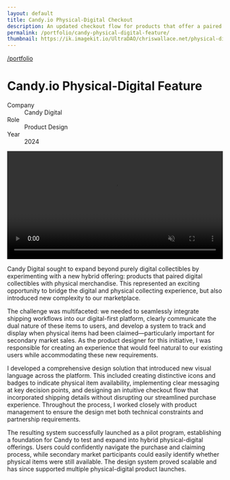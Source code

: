```yaml
---
layout: default
title: Candy.io Physical-Digital Checkout
description: An updated checkout flow for products that offer a paired digital and physical product as part of the sale.
permalink: /portfolio/candy-physical-digital-feature/
thumbnail: https://ik.imagekit.io/UltraDAO/chriswallace.net/physical-digital.png
---
```


<div class="portfolio-group-heading">
  <a class="back fade-in-element" href="/portfolio">/portfolio</a>
  <h1 class="fade-in-element mb-3">Candy.io Physical-Digital Feature</h1>
  <dl class="project-list fade-in-element">
    <div>
      <dt>Company</dt>
      <dd>Candy Digital</dd>
    </div>
    <div>
      <dt>Role</dt>
      <dd>Product Design</dd>
    </div>
    <div>
      <dt>Year</dt>
      <dd>2024</dd>
    </div>
  </dl>
</div>

<div class="content-container-wo md:pl-0">
  <picture>
    <source media="(max-width: 480px)" 
            srcset="https://ik.imagekit.io/UltraDAO/chriswallace.net/physical-digital.png?tr=w-800,f-auto">
    <source media="(min-width: 481px)" 
            srcset="https://ik.imagekit.io/UltraDAO/chriswallace.net/candy-physical-digital-banner.png?tr=w-800,f-auto 800w,
                    https://ik.imagekit.io/UltraDAO/chriswallace.net/candy-physical-digital-banner.png?tr=w-1200,f-auto 1200w,
                    https://ik.imagekit.io/UltraDAO/chriswallace.net/candy-physical-digital-banner.png?tr=w-1600,f-auto 1600w,
                    https://ik.imagekit.io/UltraDAO/chriswallace.net/candy-physical-digital-banner.png?tr=w-2500,f-auto 2500w">
    <img src="https://ik.imagekit.io/UltraDAO/chriswallace.net/candy-physical-digital-banner.png?tr=w-2500,f-auto"
         class="fade-in-element w-full block mb-1.5" 
         alt="" 
         loading="lazy">
  </picture>
</div>

<div class="content-container-wo bg-[#444444] fade-in-element text-center mb-12">
  <video id="portfolioVideo" data-type="video" width="100%" muted playsinline autoplay loop loading="lazy" disablePictureInPicture controlslist="nodownload nofullscreen noremoteplayback" class="max-h-full max-w-3xl mx-auto">
      <source src="https://ik.imagekit.io/UltraDAO/chriswallace.net/physical-digital.mov/ik-video.mp4" type="video/mp4">
      Your browser does not support HTML5 video.
  </video>
</div>

<div class="portfolio-content-wrapper">
  <p class="fade-in-element">Candy Digital sought to expand beyond purely digital collectibles by experimenting with a new hybrid offering: products that paired digital collectibles with physical merchandise. This represented an exciting opportunity to bridge the digital and physical collecting experience, but also introduced new complexity to our marketplace.</p>

  <p class="fade-in-element">The challenge was multifaceted: we needed to seamlessly integrate shipping workflows into our digital-first platform, clearly communicate the dual nature of these items to users, and develop a system to track and display when physical items had been claimed—particularly important for secondary market sales. As the product designer for this initiative, I was responsible for creating an experience that would feel natural to our existing users while accommodating these new requirements.</p>

  <p class="fade-in-element">I developed a comprehensive design solution that introduced new visual language across the platform. This included creating distinctive icons and badges to indicate physical item availability, implementing clear messaging at key decision points, and designing an intuitive checkout flow that incorporated shipping details without disrupting our streamlined purchase experience. Throughout the process, I worked closely with product management to ensure the design met both technical constraints and partnership requirements.</p>
  
  <p class="fade-in-element">The resulting system successfully launched as a pilot program, establishing a foundation for Candy to test and expand into hybrid physical-digital offerings. Users could confidently navigate the purchase and claiming process, while secondary market participants could easily identify whether physical items were still available. The design system proved scalable and has since supported multiple physical-digital product launches.</p>
</div>
